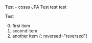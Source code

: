 Test - cosas JPA
Test test test

Test 

0. first item
0. second item
0. another item
{: reversed="reversed"}
